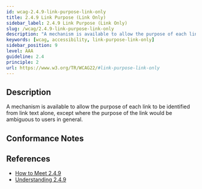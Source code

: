 ```yaml
---
id: wcag-2.4.9-link-purpose-link-only
title: 2.4.9 Link Purpose (Link Only)
sidebar_label: 2.4.9 Link Purpose (Link Only)
slug: /wcag/2.4.9-link-purpose-link-only
description: "A mechanism is available to allow the purpose of each link to be identified from link text alone, except where the purpose of the link would be ambiguous to users in general."
keywords: [wcag, accessibility, link-purpose-link-only]
sidebar_position: 9
level: AAA
guideline: 2.4
principle: 2
url: https://www.w3.org/TR/WCAG22/#link-purpose-link-only
---
```


## Description

A mechanism is available to allow the purpose of each link to be identified from link text alone, except where the purpose of the link would be ambiguous to users in general.

## Conformance Notes

<!-- Add your conformance notes and evaluation here -->

## References

- [How to Meet 2.4.9](https://www.w3.org/WAI/WCAG22/quickref/#link-purpose-link-only)
- [Understanding 2.4.9](https://www.w3.org/WAI/WCAG22/Understanding/link-purpose-link-only.html)



